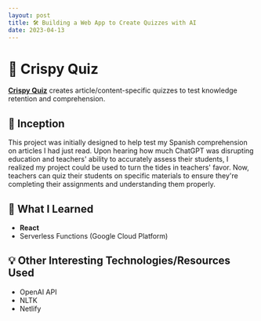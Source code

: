```yaml
---
layout: post
title: 🛠️ Building a Web App to Create Quizzes with AI
date: 2023-04-13
---
```


# 🎉 Crispy Quiz

[**Crispy Quiz**](https://crispyquiz.com) creates article/content-specific quizzes to test knowledge retention and comprehension.

## 🚀 Inception

This project was initially designed to help test my Spanish comprehension on articles I had just read. Upon hearing how much ChatGPT was disrupting education and teachers' ability to accurately assess their students, I realized my project could be used to turn the tides in teachers' favor. Now, teachers can quiz their students on specific materials to ensure they're completing their assignments and understanding them properly.

## 🧠 What I Learned

- **React**
- Serverless Functions (Google Cloud Platform)

## 💡 Other Interesting Technologies/Resources Used

- OpenAI API
- NLTK
- Netlify
